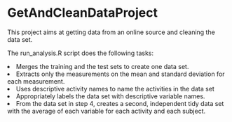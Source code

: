 # GetAndCleanDataProject

This project aims at getting data from an online source and cleaning the data set. 

The run_analysis.R script does the following tasks:
<li> Merges the training and the test sets to create one data set.
<li> Extracts only the measurements on the mean and standard deviation for each measurement. 
<li> Uses descriptive activity names to name the activities in the data set
<li> Appropriately labels the data set with descriptive variable names. 
<li> From the data set in step 4, creates a second, independent tidy data set with the average of each variable for each activity and each subject.
